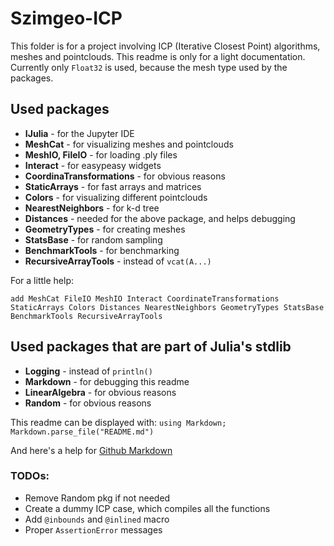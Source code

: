 # Szimgeo-ICP

This folder is for a project involving ICP (Iterative Closest Point) algorithms, meshes and pointclouds. This readme is only for a light documentation.
Currently only `Float32` is used, because the mesh type used by the packages.

## Used packages
* **IJulia** - for the Jupyter IDE
* **MeshCat** - for visualizing meshes and pointclouds
* **MeshIO, FileIO** - for loading .ply files
* **Interact** - for easypeasy widgets
* **CoordinaTransformations** - for obvious reasons
* **StaticArrays** - for fast arrays and matrices
* **Colors** - for visualizing different pointclouds
* **NearestNeighbors** - for k-d tree
* **Distances** - needed for the above package, and helps debugging
* **GeometryTypes** - for creating meshes
* **StatsBase** - for random sampling
* **BenchmarkTools** - for benchmarking
* **RecursiveArrayTools** - instead of `vcat(A...)`

For a little help:

`add MeshCat FileIO MeshIO Interact CoordinateTransformations StaticArrays Colors Distances NearestNeighbors GeometryTypes StatsBase BenchmarkTools RecursiveArrayTools`

## Used packages that are part of Julia's stdlib
* **Logging** - instead of `println()`
* **Markdown** - for debugging this readme
* **LinearAlgebra** - for obvious reasons
* **Random** - for obvious reasons

This readme can be displayed with: `using Markdown; Markdown.parse_file("README.md")`

And here's a help for [Github Markdown](https://guides.github.com/features/mastering-markdown/)

### TODOs:
* Remove Random pkg if not needed
* Create a dummy ICP case, which compiles all the functions
* Add `@inbounds` and `@inlined` macro
* Proper `AssertionError` messages